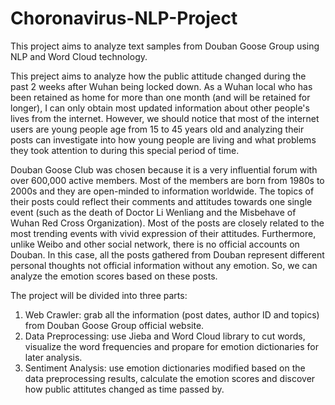 # Choronavirus-NLP-Project
This project aims to analyze text samples from Douban Goose Group using NLP and Word Cloud technology.

This preject aims to analyze how the public attitude changed during the past 2 weeks after Wuhan being locked down. As a Wuhan local who has been retained as home for more than one month (and will be retained for longer), I can only obtain most updated information about other people's lives from the internet. However, we should notice that most of the internet users are young people age from 15 to 45 years old and analyzing their posts can investigate into how young people are living and what problems they took attention to during this special period of time.

Douban Goose Club was chosen because it is a very influential forum with over 600,000 active members. Most of the members are born from 1980s to 2000s and they are open-minded to information worldwide. The topics of their posts could reflect their comments and attitudes towards one single event (such as the death of Doctor Li Wenliang and the Misbehave of Wuhan Red Cross Organization). Most of the posts are closely related to the most trending events with vivid expression of their attitudes. Furthermore, unlike Weibo and other social network, there is no official accounts on Douban. In this case, all the posts gathered from Douban represent different personal thoughts not official information without any emotion. So, we can analyze the emotion scores based on these posts.

The project will be divided into three parts:

1. Web Crawler: grab all the information (post dates, author ID and topics) from Douban Goose Group official website.
2. Data Preprocessing: use Jieba and Word Cloud library to cut words, visualize the word frequencies and propare for emotion dictionaries for later analysis.
3. Sentiment Analysis: use emotion dictionaries modified based on the data preprocessing results, calculate the emotion scores and discover how public attitutes changed as time passed by.
